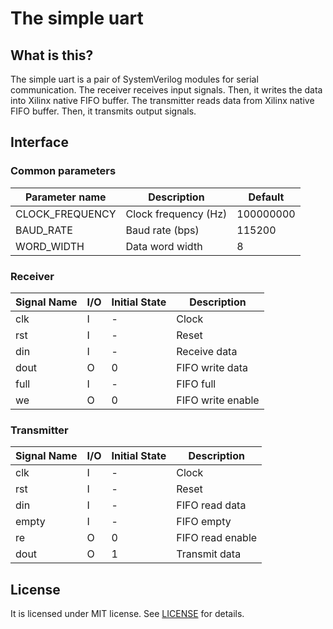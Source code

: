 # The simple uart

## What is this?

The simple uart is a pair of SystemVerilog modules for serial communication.
The receiver receives input signals. Then, it writes the data into Xilinx native FIFO buffer.
The transmitter reads data from Xilinx native FIFO buffer. Then, it transmits output signals.

## Interface

### Common parameters

| Parameter name  | Description          |  Default  |
| --------------- | -------------------- | --------- |
| CLOCK_FREQUENCY | Clock frequency (Hz) | 100000000 |
| BAUD_RATE       | Baud rate (bps)      |  115200   |
| WORD_WIDTH      | Data word width      |     8     |

### Receiver

| Signal Name | I/O | Initial State | Description       |
| ----------- | --- | ------------- | ----------------- |
|     clk     |  I  |       -       | Clock             |
|     rst     |  I  |       -       | Reset             |
|     din     |  I  |       -       | Receive data      |
|     dout    |  O  |       0       | FIFO write data   |
|     full    |  I  |       -       | FIFO full         |
|     we      |  O  |       0       | FIFO write enable |

### Transmitter

| Signal Name | I/O | Initial State | Description       |
| ----------- | --- | ------------- | ----------------- |
|     clk     |  I  |       -       | Clock             |
|     rst     |  I  |       -       | Reset             |
|     din     |  I  |       -       | FIFO read data    |
|    empty    |  I  |       -       | FIFO empty        |
|     re      |  O  |       0       | FIFO read enable  |
|     dout    |  O  |       1       | Transmit data     |

## License

It is licensed under MIT license. See [LICENSE](LICENSE) for details.
